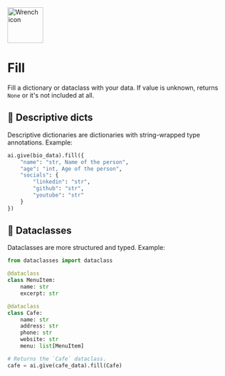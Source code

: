 <img src="https://www.notion.so/icons/water_pink.svg?mode=dark" width="80" alt="Wrench icon" />

# Fill
Fill a dictionary or dataclass with your data. If value is unknown, returns `None` or it's not included at all.

## 🍕 Descriptive dicts
Descriptive dictionaries are dictionaries with string-wrapped type annotations. Example:

```python
ai.give(bio_data).fill({
    "name": "str, Name of the person",
    "age": "int, Age of the person",
    "socials": {
        "linkedin": "str",
        "github": "str",
        "youtube": "str"
    }
})
```

## 💽 Dataclasses
Dataclasses are more structured and typed. Example:

```python
from dataclasses import dataclass

@dataclass
class MenuItem:
    name: str
    excerpt: str

@dataclass
class Cafe:
    name: str
    address: str
    phone: str
    website: str
    menu: list[MenuItem]

# Returns the `Cafe` dataclass.
cafe = ai.give(cafe_data).fill(Cafe)
```
